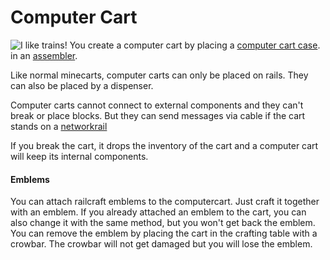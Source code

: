 # Computer Cart
![I like trains!](item:ocminecart:itemcomputercart@0)
You create a computer cart by placing a [computer cart case](cartcase.md). in an [assembler](/%LANGUAGE%/block/assembler.md).

Like normal minecarts, computer carts can only be placed on rails.
They can also be placed by a dispenser.

Computer carts cannot connect to external components and they can't break or place blocks.
But they can send messages via cable if the cart stands on a [networkrail](../block/netrail.md)


If you break the cart, it drops the inventory of the cart and a computer cart will keep its internal components.

#### Emblems
You can attach railcraft emblems to the computercart. Just craft it together with an emblem.
If you already attached an emblem to the cart, you can also change it with the same method, but you won't get back the emblem.
You can remove the emblem by placing the cart in the crafting table with a crowbar.
The crowbar will not get damaged but you will lose the emblem.
